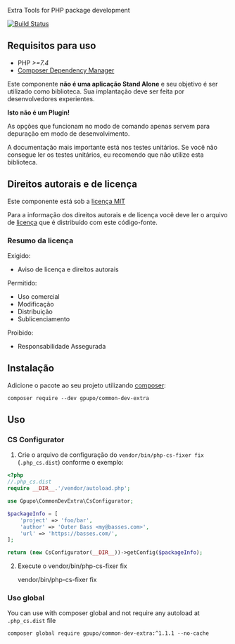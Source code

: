 Extra Tools for PHP package development

[![Build Status](https://secure.travis-ci.org/gpupo/common-dev-extra.png?branch=master)](http://travis-ci.org/gpupo/common-dev-extra)


## Requisitos para uso

* PHP *>=7.4*
* [Composer Dependency Manager](http://getcomposer.org)

Este componente **não é uma aplicação Stand Alone** e seu objetivo é ser utilizado como biblioteca.
Sua implantação deve ser feita por desenvolvedores experientes.

**Isto não é um Plugin!**

As opções que funcionam no modo de comando apenas servem para depuração em modo de
desenvolvimento.

A documentação mais importante está nos testes unitários. Se você não consegue ler os testes unitários, eu recomendo que não utilize esta biblioteca.


## Direitos autorais e de licença

Este componente está sob a [licença MIT](https://github.com/gpupo/common-sdk/blob/master/LICENSE)

Para a informação dos direitos autorais e de licença você deve ler o arquivo
de [licença](https://github.com/gpupo/common-sdk/blob/master/LICENSE) que é distribuído com este código-fonte.

### Resumo da licença

Exigido:

- Aviso de licença e direitos autorais

Permitido:

- Uso comercial
- Modificação
- Distribuição
- Sublicenciamento

Proibido:

- Responsabilidade Assegurada

## Instalação

Adicione o pacote ao seu projeto utilizando [composer](http://getcomposer.org):

    composer require --dev gpupo/common-dev-extra


## Uso

### CS Configurator

1) Crie o arquivo de configuração do ``vendor/bin/php-cs-fixer fix`` (``.php_cs.dist``) conforme o exemplo:

```php
<?php
//.php_cs.dist
require __DIR__.'/vendor/autoload.php';

use Gpupo\CommonDevExtra\CsConfigurator;

$packageInfo = [
	'project' => 'foo/bar',
	'author' => 'Outer Bass <my@basses.com>',
	'url' => 'https://basses.com/',
];

return (new CsConfigurator(__DIR__))->getConfig($packageInfo);

```

2) Execute o vendor/bin/php-cs-fixer fix


	vendor/bin/php-cs-fixer fix


### Uso global

You can use with composer global and not require any autoload at ``.php_cs.dist`` file

	composer global require gpupo/common-dev-extra:^1.1.1 --no-cache
